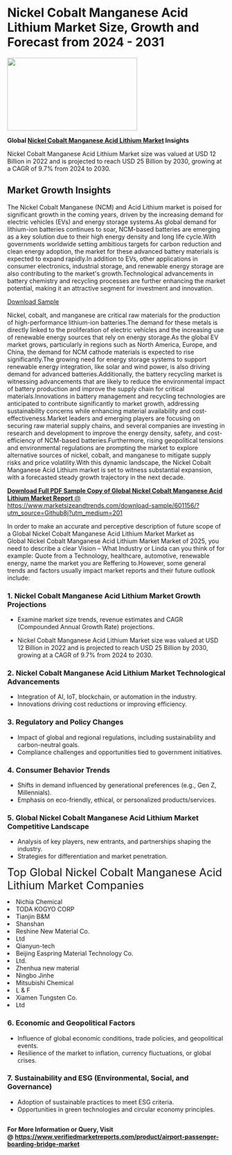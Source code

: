 <H1>Nickel Cobalt Manganese Acid Lithium Market Size, Growth and Forecast from 2024 - 2031</H1><img class="aligncenter size-medium wp-image-584254" src="https://thirdeyenews.in/wp-content/uploads/2024/09/Global-Market-Research-300x168.jpeg" alt="" width="300" height="168" /><p><strong>Global&nbsp;<a href="https://www.marketsizeandtrends.com/download-sample/601156/?utm_source=Github8j?utm_medium=201">Nickel Cobalt Manganese Acid Lithium Market</a> Insights</strong></p><p>Nickel Cobalt Manganese Acid Lithium Market size was valued at USD 12 Billion in 2022 and is projected to reach USD 25 Billion by 2030, growing at a CAGR of 9.7% from 2024 to 2030.</p><p><h2>Market Growth Insights</h2> <p>The Nickel Cobalt Manganese (NCM) and Acid Lithium market is poised for significant growth in the coming years, driven by the increasing demand for electric vehicles (EVs) and energy storage systems.As global demand for lithium-ion batteries continues to soar, NCM-based batteries are emerging as a key solution due to their high energy density and long life cycle.With governments worldwide setting ambitious targets for carbon reduction and clean energy adoption, the market for these advanced battery materials is expected to expand rapidly.In addition to EVs, other applications in consumer electronics, industrial storage, and renewable energy storage are also contributing to the market's growth.Technological advancements in battery chemistry and recycling processes are further enhancing the market potential, making it an attractive segment for investment and innovation.</p> <p><a href="#">Download Sample</a></p> <p>Nickel, cobalt, and manganese are critical raw materials for the production of high-performance lithium-ion batteries.The demand for these metals is directly linked to the proliferation of electric vehicles and the increasing use of renewable energy sources that rely on energy storage.As the global EV market grows, particularly in regions such as North America, Europe, and China, the demand for NCM cathode materials is expected to rise significantly.The growing need for energy storage systems to support renewable energy integration, like solar and wind power, is also driving demand for advanced batteries.Additionally, the battery recycling market is witnessing advancements that are likely to reduce the environmental impact of battery production and improve the supply chain for critical materials.Innovations in battery management and recycling technologies are anticipated to contribute significantly to market growth, addressing sustainability concerns while enhancing material availability and cost-effectiveness.Market leaders and emerging players are focusing on securing raw material supply chains, and several companies are investing in research and development to improve the energy density, safety, and cost-efficiency of NCM-based batteries.Furthermore, rising geopolitical tensions and environmental regulations are prompting the market to explore alternative sources of nickel, cobalt, and manganese to mitigate supply risks and price volatility.With this dynamic landscape, the Nickel Cobalt Manganese Acid Lithium market is set to witness substantial expansion, with a forecasted steady growth trajectory in the next decade.</p> <p><a href="#"></p><p><span class=""><strong>Download Full PDF Sample Copy of Global Nickel Cobalt Manganese Acid Lithium Market Report</strong> @ <a href="https://www.marketsizeandtrends.com/download-sample/601156/?utm_source=Github8j?utm_medium=201" target="_blank">https://www.marketsizeandtrends.com/download-sample/601156/?utm_source=Github8j?utm_medium=201</a></span></p><p>In order to make an accurate and perceptive description of future scope of a Global&nbsp;Nickel Cobalt Manganese Acid Lithium Market Market as Global&nbsp;Nickel Cobalt Manganese Acid Lithium Market Market of 2025, you need to describe a clear Vision &ndash; What Industry or Linda can you think of for example: Quote from a Technology, healthcare, automotive, renewable energy, name the market you are Reffering to.However, some general trends and factors usually impact market reports and their future outlook include:</p><h3>1.&nbsp;<strong>Nickel Cobalt Manganese Acid Lithium Market Growth Projections</strong></h3><ul><li>Examine market size trends, revenue estimates and CAGR (Compounded Annual Growth Rate) projections.</li><li><p>Nickel Cobalt Manganese Acid Lithium Market size was valued at USD 12 Billion in 2022 and is projected to reach USD 25 Billion by 2030, growing at a CAGR of 9.7% from 2024 to 2030.</p></li></ul><h3>2.&nbsp;<strong>Nickel Cobalt Manganese Acid Lithium Market Technological Advancements</strong></h3><ul><li>Integration of AI, IoT, blockchain, or automation in the industry.</li><li>Innovations driving cost reductions or improving efficiency.</li></ul><h3>3.&nbsp;<strong>Regulatory and Policy Changes</strong></h3><ul><li>Impact of global and regional regulations, including sustainability and carbon-neutral goals.</li><li>Compliance challenges and opportunities tied to government initiatives.</li></ul><h3>4.&nbsp;<strong>Consumer Behavior Trends</strong></h3><ul><li>Shifts in demand influenced by generational preferences (e.g., Gen Z, Millennials).</li><li>Emphasis on eco-friendly, ethical, or personalized products/services.</li></ul><h3>5.&nbsp;<strong>Global Nickel Cobalt Manganese Acid Lithium Market Competitive Landscape</strong></h3><ul><li>Analysis of key players, new entrants, and partnerships shaping the industry.</li><li>Strategies for differentiation and market penetration.</li></ul><p data-pm-slice="1 1 []"><span style="color: inherit; font-family: inherit; font-size: 25px;">Top Global Nickel Cobalt Manganese Acid Lithium Market Companies</span></p><div class="" data-test-id=""><p><li>Nichia Chemical</li><li> TODA KOGYO CORP</li><li> Tianjin B&M</li><li> Shanshan</li><li> Reshine New Material Co.</li><li> Ltd</li><li> Qianyun-tech</li><li> Beijing Easpring Material Technology Co.</li><li> Ltd.</li><li> Zhenhua new material</li><li> Ningbo Jinhe</li><li> Mitsubishi Chemical</li><li> L & F</li><li> Xiamen Tungsten Co.</li><li> Ltd</li></p></div><h3>6.&nbsp;<strong>Economic and Geopolitical Factors</strong></h3><ul><li>Influence of global economic conditions, trade policies, and geopolitical events.</li><li>Resilience of the market to inflation, currency fluctuations, or global crises.</li></ul><h3>7.&nbsp;<strong>Sustainability and ESG (Environmental, Social, and Governance)</strong></h3><ul><li>Adoption of sustainable practices to meet ESG criteria.</li><li>Opportunities in green technologies and circular economy principles.</li></ul><h2><strong style="font-size: 14px;">For More Information or Query, Visit @&nbsp;</strong><a style="background-color: #ffffff; font-size: 14px;" href="https://www.marketsizeandtrends.com/report/nickel-cobalt-manganese-acid-lithium-market/" target="_blank">https://www.verifiedmarketreports.com/product/airport-passenger-boarding-bridge-market</a></h2>